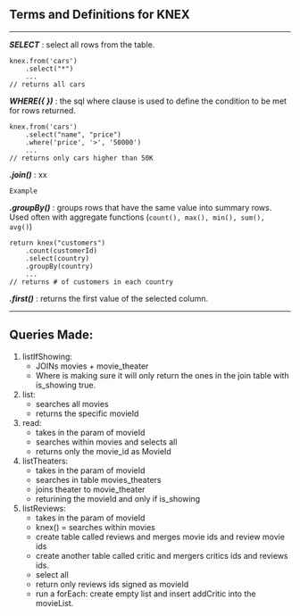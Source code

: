 ## Terms and Definitions for KNEX

---

**_SELECT_**
: select all rows from the table.

```
knex.from('cars')
    .select("*")
    ...
// returns all cars
```

**_WHERE({ })_**
: the sql where clause is used to define the condition to be met for rows returned.

```
knex.from('cars')
    .select("name", "price")
    .where('price', '>', '50000')
    ...
// returns only cars higher than 50K
```

**_.join()_**
: xx

```
Example
```

**_.groupBy()_**
: groups rows that have the same value into summary rows. Used often with aggregate functions (`count(), max(), min(), sum(), avg()`)

```
return knex("customers")
    .count(customerId)
    .select(country)
    .groupBy(country)
    ...
// returns # of customers in each country
```

**_.first()_**
: returns the first value of the selected column.

---

## Queries Made:

1. listIfShowing:
   - JOINs movies + movie_theater
   - Where is making sure it will only return the ones in the join table with is_showing true.
2. list:
   - searches all movies
   - returns the specific movieId
3. read:
   - takes in the param of movieId
   - searches within movies and selects all
   - returns only the movie_id as MovieId
4. listTheaters:
   - takes in the param of movieId
   - searches in table movies_theaters
   - joins theater to movie_theater
   - returining the movieId and only if is_showing
5. listReviews:
   - takes in the param of movieId
   - knex() = searches within movies
   - create table called reviews and merges movie ids and review movie ids
   - create another table called critic and mergers critics ids and reviews ids.
   - select all
   - return only reviews ids signed as movieId
   - run a forEach: create empty list and insert addCritic into the movieList.

